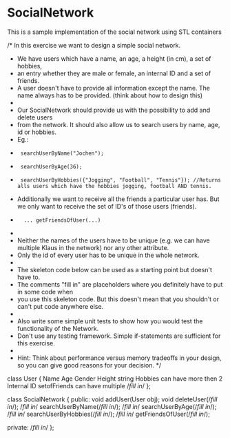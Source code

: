 # SocialNetwork
This is a sample implementation of the social network using STL containers

/* In this exercise we want to design a simple social network.
 * We have users which have a name, an age, a height (in cm), a set of hobbies,
 * an entry whether they are male or female, an internal ID and a set of friends.
 * A user doesn't have to provide all information except the name. The name always has to be provided. (think about how to design this)
 * 
 * Our SocialNetwork should provide us with the possibility to add and delete users
 * from the network. It should also allow us to search users by name, age, id or hobbies. 
 * Eg.:
 *      searchUserByName("Jochen");
 *      searchUserByAge(36);
 *      searchUserByHobbies({"Jogging", "Football", "Tennis"}); //Returns alls users which have the hobbies jogging, football AND tennis.
 * Additionally we want to receive all the friends a particular user has. But we only want to receive the set of ID's of  those users (friends).
 *       ... getFriendsOfUser(...)
 *
 * Neither the names of the users have to be unique (e.g. we can have multiple Klaus in the network) nor any other attribute.
 * Only the id of every user has to be unique in the whole network.
 * 
 * The skeleton code below can be used as a starting point but doesn't have to.
 * The comments "fill in" are placeholders where you definitely have to put in some code when 
 * you use this skeleton code. But this doesn't mean that you shouldn't or can't put code anywhere else.
 *
 * Also write some simple unit tests to show how you would test the functionality of the Network.
 * Don't use any testing framework. Simple if-statements are sufficient for this exercise.
 *
 * Hint: Think about performance versus memory tradeoffs in your design, so you can give good reasons for your decision. 
 */

class User
{
Name
Age
Gender
Height
string Hobbies can have more then 2
Internal ID
setofFriends can have multiple
	/*fill in*/
};
 
class SocialNetwork
{
public:
	void addUser(User obj);
	void deleteUser(/*fill in*/);
	/*fill in*/ searchUserByName(/*fill in*/);
	/*fill in*/ searchUserByAge(/*fill in*/);
	/*fill in*/ searchUserByHobbies(/*fill in*/);
	/*fill in*/ getFriendsOfUser(/*fill in*/);
	
private:
	/*fill in*/
};
